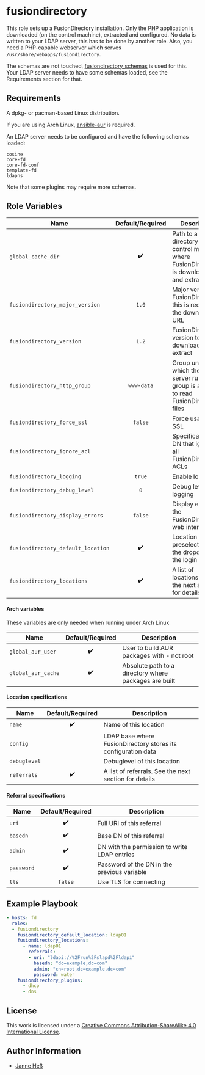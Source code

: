 # fusiondirectory

This role sets up a FusionDirectory installation.
Only the PHP application is downloaded (on the control machine), extracted and configured.
No data is written to your LDAP server, this has to be done by another role.
Also, you need a PHP-capable webserver which serves `/usr/share/webapps/fusiondirectory`.

The schemas are not touched, [fusiondirectory_schemas](https://github.com/stuvusIT/fusiondirectory_schemas) is used for this.
Your LDAP server needs to have some schemas loaded, see the Requirements section for that.

## Requirements

A dpkg- or pacman-based Linux distribution.

If you are using Arch Linux, [ansible-aur](https://github.com/pigmonkey/ansible-aur) is required.

An LDAP server needs to be configured and have the following schemas loaded:

```
cosine
core-fd
core-fd-conf
template-fd
ldapns
```

Note that some plugins may require more schemas.

## Role Variables

| Name                               | Default/Required   | Description                                                                                     |
|------------------------------------|:------------------:|-------------------------------------------------------------------------------------------------|
| `global_cache_dir`                 | :heavy_check_mark: | Path to a directory on the control machine where FusionDirectory is downloaded and extracted to |
| `fusiondirectory_major_version`    | `1.0`              | Major version of FusionDirectory, this is required in the download URL                          |
| `fusiondirectory_version`          | `1.2`              | FusionDirectory version to download and extract                                                 |
| `fusiondirectory_http_group`       | `www-data`         | Group under which the web server runs. This group is allowed to read FusionDirectory's files    |
| `fusiondirectory_force_ssl`        | `false`            | Force usage of SSL                                                                              |
| `fusiondirectory_ignore_acl`       |                    | Specification of a DN that ignores all FusionDirectory ACLs                                     |
| `fusiondirectory_logging`          | `true`             | Enable logging                                                                                  |
| `fusiondirectory_debug_level`      | `0`                | Debug level for logging                                                                         |
| `fusiondirectory_display_errors`   | `false`            | Display errors in the FusionDirectory web interface                                             |
| `fusiondirectory_default_location` | :heavy_check_mark: | Location that is preselected in the dropdown at the login screen                                |
| `fusiondirectory_locations`        | :heavy_check_mark: | A list of locations. See the next section for details                                           |

#### Arch variables

These variables are only needed when running under Arch Linux

| Name               | Default/Required   | Description                                           |
|--------------------|:------------------:|-------------------------------------------------------|
| `global_aur_user`  | :heavy_check_mark: | User to build AUR packages with - not root            |
| `global_aur_cache` | :heavy_check_mark: | Absolute path to a directory where packages are built |

#### Location specifications

| Name         | Default/Required   | Description                                                   |
|--------------|:------------------:|---------------------------------------------------------------|
| `name`       | :heavy_check_mark: | Name of this location                                         |
| `config`     |                    | LDAP base where FusionDirectory stores its configuration data |
| `debuglevel` |                    | Debuglevel of this location                                   |
| `referrals`  | :heavy_check_mark: | A list of referrals. See the next section for details         |

#### Referral specifications

| Name       | Default/Required   | Description                                  |
|------------|:------------------:|----------------------------------------------|
| `uri`      | :heavy_check_mark: | Full URI of this referral                    |
| `basedn`   | :heavy_check_mark: | Base DN of this referral                     |
| `admin`    | :heavy_check_mark: | DN with the permission to write LDAP entries |
| `password` | :heavy_check_mark: | Password of the DN in the previous variable  |
| `tls`      | `false`            | Use TLS for connecting                       |


## Example Playbook

```yml
- hosts: fd
  roles:
  - fusiondirectory
    fusiondirectory_default_location: ldap01
    fusiondirectory_locations:
      - name: ldap01
        referrals:
        - uri: "ldapi://%2Frun%2Fslapd%2Fldapi"
          basedn: "dc=example,dc=com"
          admin: "cn=root,dc=example,dc=com"
          password: water
    fusiondirectory_plugins:
      - dhcp
      - dns
```

## License

This work is licensed under a [Creative Commons Attribution-ShareAlike 4.0 International License](http://creativecommons.org/licenses/by-sa/4.0/).

## Author Information

- [Janne Heß](https://github.com/dasJ)
